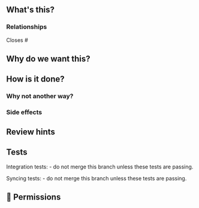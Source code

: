 <!-- This template is a guideline, use your own judgement to write a description that is easy to read and will help get the PR reviewed quickly and accurately -->

## What's this?
<!-- Describe clearly and concisely what this PR changes -->

### Relationships
<!-- Mention any issues or PRs that are connected to this -->

Closes #

## Why do we want this?
<!-- Describe the reason for making this change -->

## How is it done?
<!-- Describe how the changes are implemented, list the different parts the changes consist of if it's more than one -->

### Why not another way?
<!-- Are there other possible solutions that might seem more obvious? Tell us why you didn't go with those -->

### Side effects
<!-- If there are (possible) side effects, something left unfinished or otherwise affected -->

## Review hints
<!-- Give pointers to help reviewers validate the changes, give a list of things that should be tested, show before/after screenshots, etc. -->

## Tests
<!-- If your PR touches API, schedule and add a link to Bitrise for 'Tests.Integration' -->
Integration tests: <!-- link --> - do not merge this branch unless these tests are passing.

<!-- If your PR touches syncing, schedule and add a link to Bitrise for 'Tests.Sync' -->
Syncing tests: <!-- link --> - do not merge this branch unless these tests are passing.

## :squid: Permissions
<!-- Is anybody else allowed to merge this? If so, who? -->